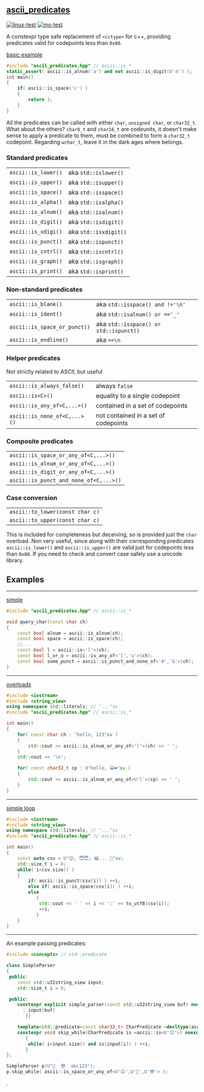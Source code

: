## [ascii_predicates](https://github.com/matgat/ascii_predicates.git)
[![linux-test](https://github.com/matgat/ascii_predicates/actions/workflows/linux-test.yml/badge.svg)](https://github.com/matgat/ascii_predicates/actions/workflows/linux-test.yml)
[![ms-test](https://github.com/matgat/ascii_predicates/actions/workflows/ms-test.yml/badge.svg)](https://github.com/matgat/ascii_predicates/actions/workflows/ms-test.yml)

A constexpr type safe replacement of `<cctype>` for c++,
providing predicates valid for codepoints less than `0x80`.

[basic example](https://gcc.godbolt.org/z/W5sqd5K69)

```cpp
#include "ascii_predicates.hpp" // ascii::is_*
static_assert( ascii::is_alnum('a') and not ascii::is_digit(U'⛵') );
int main()
{
    if( ascii::is_space('c') )
    {
        return 1;
    }
}
```

All the predicates can be called with either
`char`, `unsigned char`, or `char32_t`.
What about the others? `char8_t` and `char16_t` are codeunits,
it doesn't make sense to apply a predicate to them, must
be combined to form a `char32_t` codepoint.
Regarding `wchar_t`, leave it in the dark ages where belongs.


### Standard predicates

|                     |                       |
|---------------------|-----------------------|
| `ascii::is_lower()` | aka `std::islower()`  |
| `ascii::is_upper()` | aka `std::isupper()`  |
| `ascii::is_space()` | aka `std::isspace()`  |
| `ascii::is_alpha()` | aka `std::isalpha()`  |
| `ascii::is_alnum()` | aka `std::isalnum()`  |
| `ascii::is_digit()` | aka `std::isdigit()`  |
| `ascii::is_xdigi()` | aka `std::isxdigit()` |
| `ascii::is_punct()` | aka `std::ispunct()`  |
| `ascii::is_cntrl()` | aka `std::iscntrl()`  |
| `ascii::is_graph()` | aka `std::isgraph()`  |
| `ascii::is_print()` | aka `std::isprint()`  |


### Non-standard predicates

|                              |                                        |
|------------------------------|----------------------------------------|
| `ascii::is_blank()`          | aka `std::isspace() and !='\n'`        |
| `ascii::is_ident()`          | aka `std::isalnum() or =='_'`          |
| `ascii::is_space_or_punct()` | aka `std::isspace() or std::ispunct()` |
| `ascii::is_endline()`        | aka `==\n`                             |


### Helper predicates
Not strictly related to *ASCII*, but useful

|                                        |                                      |
|----------------------------------------|--------------------------------------|
| `ascii::is_always_false()`             | always `false`                       |
| `ascii::is<C>()`                       | equality to a single codepoint       |
| `ascii::is_any_of<C,...>()`            | contained in a set of codepoints     |
| `ascii::is_none_of<C,...>()`           | not contained in a set of codepoints |



### Composite predicates

|                                        |
|----------------------------------------|
| `ascii::is_space_or_any_of<C,...>()`   |
| `ascii::is_alnum_or_any_of<C,...>()`   |
| `ascii::is_digit_or_any_of<C,...>()`   |
| `ascii::is_punct_and_none_of<C,...>()` |


### Case conversion

|                                 |
|---------------------------------|
| `ascii::to_lower(const char c)` |
| `ascii::to_upper(const char c)` |

This is included for completeness but deceiving, so is provided
just the `char` overload. Non very useful, since along with their
corresponding predicates `ascii::is_lower()` and `ascii::is_upper()`
are valid just for codepoints less than `0x80`.
If you need to check and convert case safely use a unicode library.


## Examples

---
[simple](https://gcc.godbolt.org/z/rYvbafh5f)

```cpp
#include "ascii_predicates.hpp" // ascii::is_*

void query_char(const char ch)
{
    const bool alnum = ascii::is_alnum(ch);
    const bool space = ascii::is_space(ch);
    //...
    const bool l = ascii::is<'l'>(ch);
    const bool l_or_o = ascii::is_any_of<'l','o'>(ch);
    const bool some_punct = ascii::is_punct_and_none_of<'#','&'>(ch);
}
```

---
[overloads](https://gcc.godbolt.org/z/MGozb1fx3)

```cpp
#include <iostream>
#include <string_view>
using namespace std::literals; // "..."sv
#include "ascii_predicates.hpp" // ascii::is_*

int main()
{
    for( const char ch : "hello, 123"sv )
    {
        std::cout << ascii::is_alnum_or_any_of<'l'>(ch) << ' ';
    }
    std::cout << '\n';

    for( const char32_t cp : U"hello, 😀❤️"sv )
    {
        std::cout << ascii::is_alnum_or_any_of<U'l'>(cp) << ' ';
    }
}
```

---
[simple loop](https://gcc.godbolt.org/z/zb869MKon)

```cpp
#include <iostream>
#include <string_view>
using namespace std::literals; // "..."sv
#include "ascii_predicates.hpp" // ascii::is_*

int main()
{
    const auto csv = U"😊, 😇😇; 😂... 🤣"sv;
    std::size_t i = 0;
    while( i<csv.size() )
    {
        if( ascii::is_punct(csv[i]) ) ++i;
        else if( ascii::is_space(csv[i]) ) ++i;
        else
           {
            std::cout << ' ' << i << ':' << to_utf8(csv[i]);
            ++i;
           }
    }
}
```

---
An example passing predicates:

```cpp
#include <concepts> // std::predicate

class SimpleParser
{
 public:
    const std::u32string_view input;
    std::size_t i = 0;

 public:
    constexpr explicit simple_parser(const std::u32string_view buf) noexcept
      : input(buf)
       {}

    template<std::predicate<const char32_t> CharPredicate =decltype(ascii::is_always_false<char32_t>)>
    constexpr void skip_while(CharPredicate is =ascii::is<U'😊'>) noexcept
       {
        while( i<input.size() and is(input[i]) ) ++i;
       }
};

SimpleParser p(U"🤪  😎  abc123");
p.skip_while( ascii::is_space_or_any_of<U'😊',U'🤪',U'😎'> );
```

.